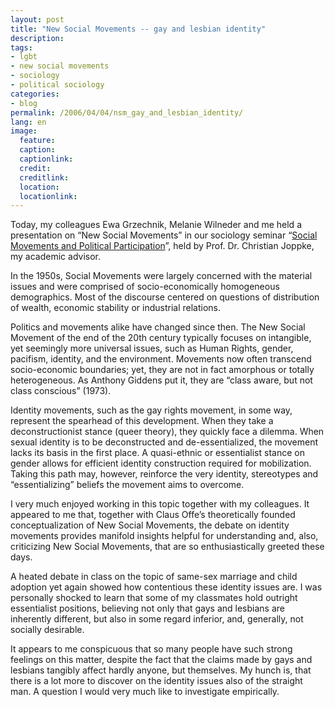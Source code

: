 ```yaml
---
layout: post
title: "New Social Movements -- gay and lesbian identity"
description:
tags:
- lgbt
- new social movements
- sociology
- political sociology
categories:
- blog
permalink: /2006/04/04/nsm_gay_and_lesbian_identity/
lang: en
image:
  feature:
  caption: 
  captionlink: 
  credit: 
  creditlink: 
  location: 
  locationlink:
---
```


Today, my colleagues Ewa Grzechnik, Melanie Wilneder and me held a presentation on “New Social Movements” in our sociology seminar “[Social Movements and Political Participation](https://href.li/?http://www.jacobs-university.de/academics/courses/Spring_2006/SHSS/920112_1/)”, held by Prof. Dr. Christian Joppke, my academic advisor.

In the 1950s, Social Movements were largely concerned with the material issues and were comprised of socio-economically homogeneous demographics. 
Most of the discourse centered on questions of distribution of wealth, economic stability or industrial relations.

Politics and movements alike have changed since then. 
The New Social Movement of the end of the 20th century typically focuses on intangible, yet seemingly more universal issues, such as Human Rights, gender, pacifism, identity, and the environment. 
Movements now often transcend socio-economic boundaries; yet, they are not in fact amorphous or totally heterogeneous. 
As Anthony Giddens put it, they are “class aware, but not class conscious” (1973).

Identity movements, such as the gay rights movement, in some way, represent the spearhead of this development. 
When they take a deconstructionist stance (queer theory), they quickly face a dilemma. 
When sexual identity is to be deconstructed and de-essentialized, the movement lacks its basis in the first place. 
A quasi-ethnic or essentialist stance on gender allows for efficient identity construction required for mobilization. 
Taking this path may, however, reinforce the very identity, stereotypes and “essentializing” beliefs the movement aims to overcome.

I very much enjoyed working in this topic together with my colleagues. 
It appeared to me that, together with Claus Offe’s theoretically founded conceptualization of New Social Movements, the debate on identity movements provides manifold insights helpful for understanding and, also, criticizing New Social Movements, that are so enthusiastically greeted these days.

A heated debate in class on the topic of same-sex marriage and child adoption yet again showed how contentious these identity issues are. 
I was personally shocked to learn that some of my classmates hold outright essentialist positions, believing not only that gays and lesbians are inherently different, but also in some regard inferior, and, generally, not socially desirable.

It appears to me conspicuous that so many people have such strong feelings on this matter, despite the fact that the claims made by gays and lesbians tangibly affect hardly anyone, but themselves. 
My hunch is, that there is a lot more to discover on the identity issues also of the straight man. 
A question I would very much like to investigate empirically.